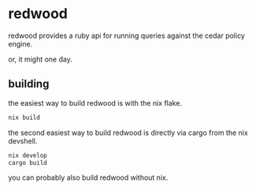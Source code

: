 # redwood

redwood provides a ruby api for running queries against the cedar policy engine.

or, it might one day.

## building

the easiest way to build redwood is with the nix flake.

```bash
nix build
```

the second easiest way to build redwood is directly via cargo from the nix
devshell.

```bash
nix develop
cargo build
```

you can probably also build redwood without nix.
